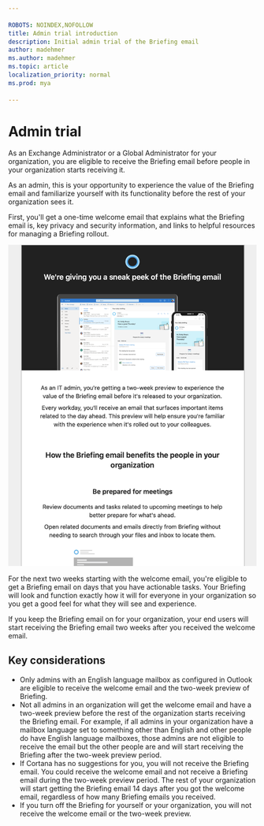 ```yaml
---

ROBOTS: NOINDEX,NOFOLLOW
title: Admin trial introduction
description: Initial admin trial of the Briefing email
author: madehmer
ms.author: madehmer
ms.topic: article
localization_priority: normal 
ms.prod: mya

---
```


# Admin trial

As an Exchange Administrator or a Global Administrator for your organization, you are eligible to receive the Briefing email before people in your organization starts receiving it.

As an admin, this is your opportunity to experience the value of the Briefing email and familiarize yourself with its functionality before the rest of your organization sees it.

First, you'll get a one-time welcome email that explains what the Briefing email is, key privacy and security information, and links to helpful resources for managing a Briefing rollout.

   ![Welcome admin email](./images/admin-welcome.png)

For the next two weeks starting with the welcome email, you're eligible to get a Briefing email on days that you have actionable tasks. Your Briefing will look and function exactly how it will for everyone in your organization so you get a good feel for what they will see and experience.

If you keep the Briefing email on for your organization, your end users will start receiving the Briefing email two weeks after you received the welcome email.

## Key considerations

* Only admins with an English language mailbox as configured in Outlook are eligible to receive the welcome email and the two-week preview of Briefing.
* Not all admins in an organization will get the welcome email and have a two-week preview before the rest of the organization starts receiving the Briefing email. For example, if all admins in your organization have a mailbox language set to something other than English and other people do have English language mailboxes, those admins are not eligible to receive the email but the other people are and will start receiving the Briefing after the two-week preview period.
* If Cortana has no suggestions for you, you will not receive the Briefing email. You could receive the welcome email and not receive a Briefing email during the two-week preview period. The rest of your organization will start getting the Briefing email 14 days after you got the welcome email, regardless of how many Briefing emails you received.
* If you turn off the Briefing for yourself or your organization, you will not receive the welcome email or the two-week preview.
